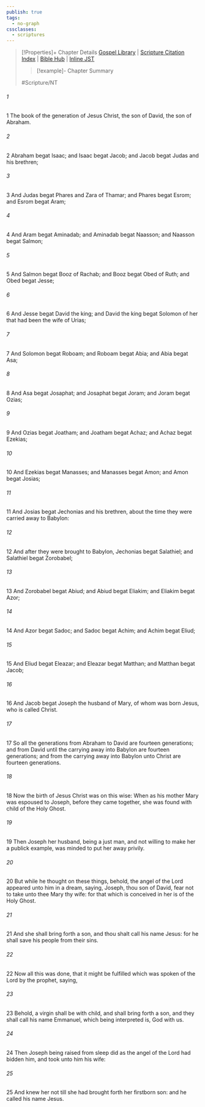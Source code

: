 ```yaml
---
publish: true
tags:
  - no-graph
cssclasses:
  - scriptures
---
```

>[!Properties]+ Chapter Details
>[Gospel Library](https://churchofjesuschrist.org/study/scriptures/nt/matt/1?lang=eng)    |    [Scripture Citation Index](https://scriptures.byu.edu/#08c01::c08c01)    |    [Bible Hub](https://biblehub.com/matthew/1.htm)    |    [Inline JST](https://scripturetoolbox.com/html/ic/Matthew/1.html)
>>[!example]- Chapter Summary
>> 
> 
>
>#Scripture/NT
###### 1
1 The book of the generation of Jesus Christ, the son of David, the son of Abraham.
###### 2
2 Abraham begat Isaac; and Isaac begat Jacob; and Jacob begat Judas and his brethren;
###### 3
3 And Judas begat Phares and Zara of Thamar; and Phares begat Esrom; and Esrom begat Aram;
###### 4
4 And Aram begat Aminadab; and Aminadab begat Naasson; and Naasson begat Salmon;
###### 5
5 And Salmon begat Booz of Rachab; and Booz begat Obed of Ruth; and Obed begat Jesse;
###### 6
6 And Jesse begat David the king; and David the king begat Solomon of her that had been the wife of Urias;
###### 7
7 And Solomon begat Roboam; and Roboam begat Abia; and Abia begat Asa;
###### 8
8 And Asa begat Josaphat; and Josaphat begat Joram; and Joram begat Ozias;
###### 9
9 And Ozias begat Joatham; and Joatham begat Achaz; and Achaz begat Ezekias;
###### 10
10 And Ezekias begat Manasses; and Manasses begat Amon; and Amon begat Josias;
###### 11
11 And Josias begat Jechonias and his brethren, about the time they were carried away to Babylon:
###### 12
12 And after they were brought to Babylon, Jechonias begat Salathiel; and Salathiel begat Zorobabel;
###### 13
13 And Zorobabel begat Abiud; and Abiud begat Eliakim; and Eliakim begat Azor;
###### 14
14 And Azor begat Sadoc; and Sadoc begat Achim; and Achim begat Eliud;
###### 15
15 And Eliud begat Eleazar; and Eleazar begat Matthan; and Matthan begat Jacob;
###### 16
16 And Jacob begat Joseph the husband of Mary, of whom was born Jesus, who is called Christ.
###### 17
17 So all the generations from Abraham to David are fourteen generations; and from David until the carrying away into Babylon are fourteen generations; and from the carrying away into Babylon unto Christ are fourteen generations.
###### 18
18 Now the birth of Jesus Christ was on this wise: When as his mother Mary was espoused to Joseph, before they came together, she was found with child of the Holy Ghost.
###### 19
19 Then Joseph her husband, being a just man, and not willing to make her a publick example, was minded to put her away privily.
###### 20
20 But while he thought on these things, behold, the angel of the Lord appeared unto him in a dream, saying, Joseph, thou son of David, fear not to take unto thee Mary thy wife: for that which is conceived in her is of the Holy Ghost.
###### 21
21 And she shall bring forth a son, and thou shalt call his name Jesus: for he shall save his people from their sins.
###### 22
22 Now all this was done, that it might be fulfilled which was spoken of the Lord by the prophet, saying,
###### 23
23 Behold, a virgin shall be with child, and shall bring forth a son, and they shall call his name Emmanuel, which being interpreted is, God with us.
###### 24
24 Then Joseph being raised from sleep did as the angel of the Lord had bidden him, and took unto him his wife:
###### 25
25 And knew her not till she had brought forth her firstborn son: and he called his name Jesus.
